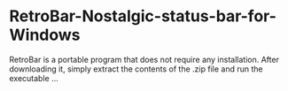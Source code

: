 # RetroBar-Nostalgic-status-bar-for-Windows
RetroBar is a portable program that does not require any installation. After downloading it, simply extract the contents of the .zip file and run the executable ...
